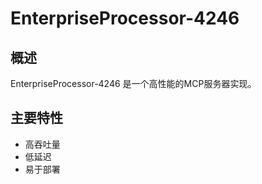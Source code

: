 # EnterpriseProcessor-4246

## 概述

EnterpriseProcessor-4246 是一个高性能的MCP服务器实现。

## 主要特性

- 高吞吐量
- 低延迟
- 易于部署
